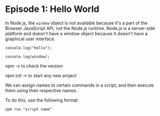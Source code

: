 # Episode 1: Hello World

In Node.js, the `window` object is not available because it's a part of the Browser JavaScript API, not the Node.js runtime. Node.js is a server-side platform and doesn't have a window object because it doesn't have a graphical user interface.

```
console.log("hello");

console.log(window);

```

npm -v to check the version

npm init → to start any new project

We can assign names to certain commands in a script, and then execute them using their respective names.

To do this, use the following format:

`npm run "script name"`
